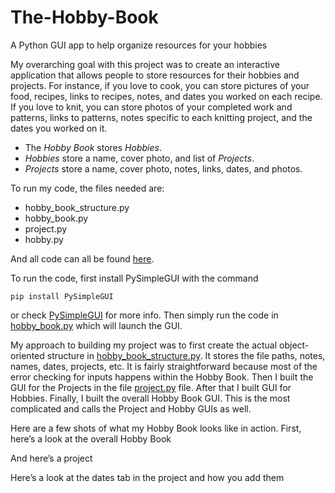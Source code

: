 # The-Hobby-Book
A Python GUI app to help organize resources for your hobbies

My overarching goal with this project was to create an interactive application that allows people to store resources for their hobbies and projects. 
For instance, if you love to cook, you can store pictures of your food, recipes, links to recipes, notes, and dates you worked on each recipe. 
If you love to knit, you can store photos of your completed work and patterns, links to patterns, notes specific to each knitting project, and the dates you worked on it. 

- The *Hobby Book* stores *Hobbies*.
- *Hobbies* store a name, cover photo, and list of *Projects*.
- *Projects* store a name, cover photo, notes, links, dates, and photos.

To run my code, the files needed are:

-	hobby_book_structure.py
-	hobby_book.py
-	project.py
-	hobby.py

And all code can all be found [here](https://github.com/danielleappel/The-Hobby-Book).

To run the code, first install PySimpleGUI with the command

    pip install PySimpleGUI
or check [PySimpleGUI](https://pypi.org/project/PySimpleGUI/) for more info. Then simply run the code in [hobby_book.py](https://github.com/danielleappel/The-Hobby-Book/blob/main/hobby_book.py) which will launch the GUI. 

My approach to building my project was to first create the actual object-oriented structure in [hobby_book_structure.py](https://github.com/danielleappel/The-Hobby-Book/blob/main/hobby_book_structure.py). 
It stores the file paths, notes, names, dates, projects, etc. It is fairly straightforward because most of the error checking for inputs happens within the Hobby Book. 
Then I built the GUI for the Projects in the file [project.py](https://github.com/danielleappel/The-Hobby-Book/blob/main/project.py) file. After that I built GUI for Hobbies. 
Finally, I built the overall Hobby Book GUI. This is the most complicated and calls the Project and Hobby GUIs as well. 

Here are a few shots of what my Hobby Book looks like in action. First, here’s a look at the overall Hobby Book 
 
And here’s a project
 
Here’s a look at the dates tab in the project and how you add them
 
